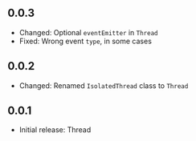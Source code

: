 ## 0.0.3

* Changed: Optional `eventEmitter` in `Thread`
* Fixed: Wrong event `type`, in some cases

## 0.0.2

* Changed: Renamed `IsolatedThread` class to `Thread`

## 0.0.1

* Initial release: Thread